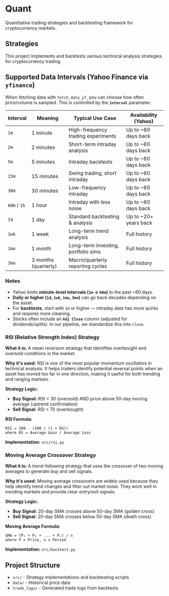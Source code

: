 # Quant
Quantitative trading strategies and backtesting framework for cryptocurrency markets.

## Strategies

This project implements and backtests various technical analysis strategies for cryptocurrency trading.

## Supported Data Intervals (Yahoo Finance via `yfinance`)

When fetching data with `fetch_data_yf`, you can choose how often price/volume is sampled. This is controlled by the **`interval`** parameter.

| Interval     | Meaning             | Typical Use Case                   | Availability (Yahoo)            |
|--------------|---------------------|------------------------------------|---------------------------------|
| `1m`         | 1 minute            | High-frequency trading experiments | Up to ~60 days back             |
| `2m`         | 2 minutes           | Short-term intraday analysis       | Up to ~60 days back             |
| `5m`         | 5 minutes           | Intraday backtests                 | Up to ~60 days back             |
| `15m`        | 15 minutes          | Swing trading, short intraday      | Up to ~60 days back             |
| `30m`        | 30 minutes          | Low-frequency intraday             | Up to ~60 days back             |
| `60m` / `1h` | 1 hour              | Intraday with less noise           | Up to ~60 days back             |
| `1d`         | 1 day               | Standard backtesting & analysis    | Up to ~20+ years back           |
| `1wk`        | 1 week              | Long-term trend analysis           | Full history                    |
| `1mo`        | 1 month             | Long-term investing, portfolio sims| Full history                    |
| `3mo`        | 3 months (quarterly)| Macro/quarterly reporting cycles   | Full history                    |

### Notes
- Yahoo limits **minute-level intervals (`1m` → `60m`)** to the past ~60 days.  
- **Daily or higher (`1d`, `1wk`, `1mo`, `3mo`)** can go back decades depending on the asset.  
- For **backtests**, start with `1d` or higher — intraday data has more quirks and requires more cleaning.  
- Stocks often include an **`Adj Close`** column (adjusted for dividends/splits). In our pipeline, we standardize this into `close`.

### RSI (Relative Strength Index) Strategy

**What it is:** A mean reversion strategy that identifies overbought and oversold conditions in the market.

**Why it's used:** RSI is one of the most popular momentum oscillators in technical analysis. It helps traders identify potential reversal points when an asset has moved too far in one direction, making it useful for both trending and ranging markets.

**Strategy Logic:**
- **Buy Signal:** RSI < 30 (oversold) AND price above 50-day moving average (uptrend confirmation)
- **Sell Signal:** RSI > 70 (overbought)

**RSI Formula:**
```
RSI = 100 - (100 / (1 + RS))
where RS = Average Gain / Average Loss
```

**Implementation:** `src/rsi.py`

### Moving Average Crossover Strategy

**What it is:** A trend-following strategy that uses the crossover of two moving averages to generate buy and sell signals.

**Why it's used:** Moving average crossovers are widely used because they help identify trend changes and filter out market noise. They work well in trending markets and provide clear entry/exit signals.

**Strategy Logic:**
- **Buy Signal:** 20-day SMA crosses above 50-day SMA (golden cross)
- **Sell Signal:** 20-day SMA crosses below 50-day SMA (death cross)

**Moving Average Formula:**
```
SMA = (P₁ + P₂ + ... + Pₙ) / n
where P = Price, n = Period
```

**Implementation:** `src/backtest.py`

## Project Structure

- `src/` - Strategy implementations and backtesting scripts
- `data/` - Historical price data
- `trade_logs/` - Generated trade logs from backtests
